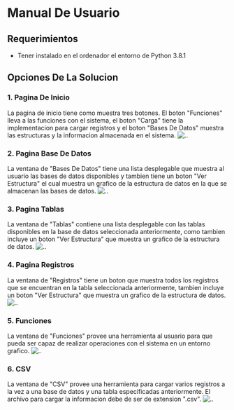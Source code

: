 # Manual De Usuario


## Requerimientos
* Tener instalado en el ordenador el entorno de Python 3.8.1


## Opciones De La Solucion

### 1. Pagina De Inicio
La pagina de inicio tiene como muestra tres botones. El boton "Funciones" lleva a las funciones con el sistema, el boton "Carga" tiene la implementacion para cargar registros y el boton "Bases De Datos" muestra las estructuras y la informacion almacenada en el sistema.
![..](https://github.com/jorgeisa/Respaldo_EDD_Fase1/blob/main/team13/Inicio.png)



### 2. Pagina Base De Datos
La ventana de "Bases De Datos" tiene una lista desplegable que muestra al usuario las bases de datos 
disponibles y tambien tiene un boton "Ver Estructura" el cual muestra un grafico de la estructura de datos en la que se almacenan las bases de datos.
![..](https://github.com/jorgeisa/Respaldo_EDD_Fase1/blob/main/team13/BD.png)



### 3. Pagina Tablas
La ventana de "Tablas" contiene una lista desplegable con las tablas disponibles en la base de datos 
seleccionada anteriormente, como tambien incluye un boton "Ver Estructura" que muestra un grafico de la estructura de datos.
![..](https://github.com/jorgeisa/Respaldo_EDD_Fase1/blob/main/team13/Tablas.png)



### 4. Pagina Registros
La ventana de "Registros" tiene un boton que muestra todos los registros que se encuentran en la tabla seleccionada anteriormente, tambien incluye un boton "Ver Estructura" que muestra un grafico de la estructura de datos.
![..](https://github.com/jorgeisa/Respaldo_EDD_Fase1/blob/main/team13/Registros.png)



### 5. Funciones
La ventana de "Funciones" provee una herramienta al usuario para que pueda ser capaz de realizar operaciones con el sistema en un entorno grafico.
![..](https://github.com/jorgeisa/Respaldo_EDD_Fase1/blob/main/team13/Funciones.png)



### 6. CSV
La ventana de "CSV" provee una herramienta para cargar varios registros a la vez a una base de datos y una tabla especificadas anteriormente. El archivo para cargar la informacion debe de ser de extension ".csv".
![..](https://github.com/jorgeisa/Respaldo_EDD_Fase1/blob/main/team13/CSV.png)


